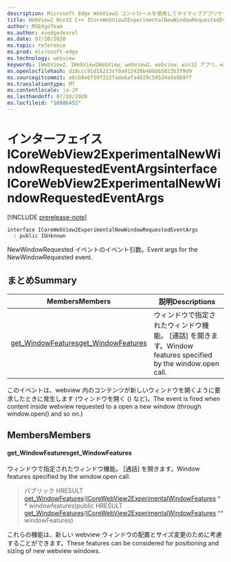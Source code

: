 ```yaml
---
description: Microsoft Edge WebView2 コントロールを使用してネイティブアプリケーションに web 技術 (HTML、CSS、JavaScript) を埋め込む
title: WebView2 Win32 C++ ICoreWebView2ExperimentalNewWindowRequestedEventArgs
author: MSEdgeTeam
ms.author: msedgedevrel
ms.date: 07/20/2020
ms.topic: reference
ms.prod: microsoft-edge
ms.technology: webview
keywords: IWebView2、IWebView2WebView、webview2、webview、win32 アプリ、win32、edge、ICoreWebView2、ICoreWebView2Controller、browser control、edge html、ICoreWebView2ExperimentalNewWindowRequestedEventArgs
ms.openlocfilehash: d18ccc91d16213cf0a915420b406b65823b3f9d9
ms.sourcegitcommit: e0cb9e6f59f222fade6afa4829c59524a9a9b9ff
ms.translationtype: MT
ms.contentlocale: ja-JP
ms.lasthandoff: 07/20/2020
ms.locfileid: "10886452"
---
```

# <span data-ttu-id="6e330-104">インターフェイス ICoreWebView2ExperimentalNewWindowRequestedEventArgs</span><span class="sxs-lookup"><span data-stu-id="6e330-104">interface ICoreWebView2ExperimentalNewWindowRequestedEventArgs</span></span> 

[!INCLUDE [prerelease-note](../../includes/prerelease-note.md)]

```
interface ICoreWebView2ExperimentalNewWindowRequestedEventArgs
  : public IUnknown
```

<span data-ttu-id="6e330-105">NewWindowRequested イベントのイベント引数。</span><span class="sxs-lookup"><span data-stu-id="6e330-105">Event args for the NewWindowRequested event.</span></span>

## <span data-ttu-id="6e330-106">まとめ</span><span class="sxs-lookup"><span data-stu-id="6e330-106">Summary</span></span>

 <span data-ttu-id="6e330-107">Members</span><span class="sxs-lookup"><span data-stu-id="6e330-107">Members</span></span>                        | <span data-ttu-id="6e330-108">説明</span><span class="sxs-lookup"><span data-stu-id="6e330-108">Descriptions</span></span>
--------------------------------|---------------------------------------------
[<span data-ttu-id="6e330-109">get_WindowFeatures</span><span class="sxs-lookup"><span data-stu-id="6e330-109">get_WindowFeatures</span></span>](#get_windowfeatures) | <span data-ttu-id="6e330-110">ウィンドウで指定されたウィンドウ機能。 [通話] を開きます。</span><span class="sxs-lookup"><span data-stu-id="6e330-110">Window features specified by the window.open call.</span></span>

<span data-ttu-id="6e330-111">このイベントは、webview 内のコンテンツが新しいウィンドウを開くように要求したときに発生します (ウィンドウを開く () など)。</span><span class="sxs-lookup"><span data-stu-id="6e330-111">The event is fired when content inside webview requested to a open a new window (through window.open() and so on.)</span></span>

## <span data-ttu-id="6e330-112">Members</span><span class="sxs-lookup"><span data-stu-id="6e330-112">Members</span></span>

#### <span data-ttu-id="6e330-113">get_WindowFeatures</span><span class="sxs-lookup"><span data-stu-id="6e330-113">get_WindowFeatures</span></span> 

<span data-ttu-id="6e330-114">ウィンドウで指定されたウィンドウ機能。 [通話] を開きます。</span><span class="sxs-lookup"><span data-stu-id="6e330-114">Window features specified by the window.open call.</span></span>

> <span data-ttu-id="6e330-115">パブリック HRESULT [get_WindowFeatures](#get_windowfeatures)([ICoreWebView2ExperimentalWindowFeatures](icorewebview2experimentalwindowfeatures.md) \* \* windowfeatures)</span><span class="sxs-lookup"><span data-stu-id="6e330-115">public HRESULT [get_WindowFeatures](#get_windowfeatures)([ICoreWebView2ExperimentalWindowFeatures](icorewebview2experimentalwindowfeatures.md) \*\* windowFeatures)</span></span>

<span data-ttu-id="6e330-116">これらの機能は、新しい webview ウィンドウの配置とサイズ変更のために考慮することができます。</span><span class="sxs-lookup"><span data-stu-id="6e330-116">These features can be considered for positioning and sizing of new webview windows.</span></span>

